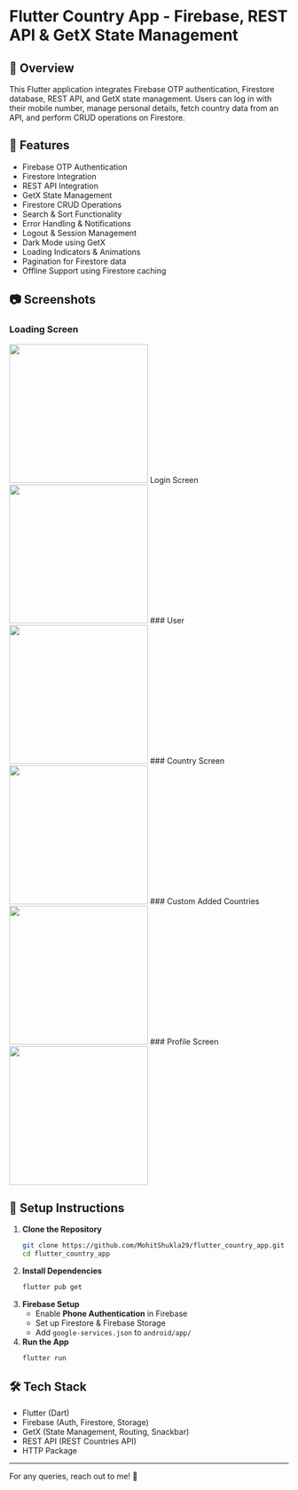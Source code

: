 # Flutter Country App - Firebase, REST API & GetX State Management
## 📌 Overview
This Flutter application integrates Firebase OTP authentication, Firestore database, REST API, and GetX state management. Users can log in with their mobile number, manage personal details, fetch country data from an API, and perform CRUD operations on Firestore.
## 🎯 Features
- Firebase OTP Authentication
- Firestore Integration
- REST API Integration
- GetX State Management
- Firestore CRUD Operations
- Search & Sort Functionality
- Error Handling & Notifications
- Logout & Session Management
- Dark Mode using GetX
- Loading Indicators & Animations
- Pagination for Firestore data
- Offline Support using Firestore caching
  
## 📷 Screenshots
### Loading Screen
<img src="Splash_screen.jpg" width="250" >
 Login Screen
<img src="Login_screen.jpg" width="250" >
### User 
<img src="user_info_screen.jpg" width="250" >
### Country Screen
<img src="Country_screen.jpg" width="250" >
### Custom Added Countries 
<img src="Custom_added_countries.jpg" width="250" >
### Profile Screen
<img src="profile_screen.jpg" width="250" >

## 🚀 Setup Instructions
1. **Clone the Repository**
   ```bash
   git clone https://github.com/MohitShukla29/flutter_country_app.git
   cd flutter_country_app
   ```
2. **Install Dependencies**
   ```bash
   flutter pub get
   ```
3. **Firebase Setup**
   - Enable **Phone Authentication** in Firebase
   - Set up Firestore & Firebase Storage
   - Add `google-services.json` to `android/app/`
4. **Run the App**
   ```bash
   flutter run
   ```
## 🛠 Tech Stack
- Flutter (Dart)
- Firebase (Auth, Firestore, Storage)
- GetX (State Management, Routing, Snackbar)
- REST API (REST Countries API)
- HTTP Package
  
---
For any queries, reach out to me! 🎯
